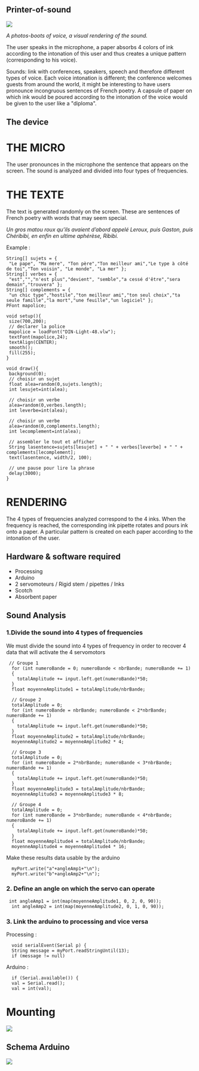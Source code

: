 ## Printer-of-sound

![](https://github.com/Mariejulie13/Imprimante-de-sons-/blob/master/assets/2.jpg)

*A photos-boots of voice, a visual rendering of the sound.*

The user speaks in the microphone, a paper absorbs 4 colors of ink according to the intonation of this user and thus creates a unique pattern (corresponding to his voice).

Sounds: link with conferences, speakers, speech and therefore different types of voice. Each voice intonation is different; the conference welcomes guests from around the world, it might be interesting to have users pronounce incongruous sentences of French poetry. A capsule of paper on which ink would be poured according to the intonation of the voice would be given to the user like a "diploma".

## The device

# THE MICRO
The user pronounces in the microphone the sentence that appears on the screen. The sound is analyzed and divided into four types of frequencies.

# THE TEXTE
The text is generated randomly on the screen. These are sentences of French poetry with words that may seem special.

*Un gros matou roux qu’ils avaient
d’abord appelé Leroux, puis Gaston,
puis Chéribibi, en enfin en ultime
aphérèse, Ribibi.*

Example :

```
String[] sujets = {
 "Le pape", "Ma mere", "Ton père","Ton meilleur ami","Le type à côté de toi","Ton voisin", "Le monde", "La mer" };
String[] verbes = {
 "est","","n'est plus","devient", "semble","a cessé d'être","sera demain","trouvera" };
String[] complements = {
 "un chic type","hostile","ton meilleur ami","ton seul choix","ta seule famille","la mort","une feuille","un logiciel" };
PFont mapolice;

void setup(){
 size(700,200);
 // declarer la police 
 mapolice = loadFont("DIN-Light-48.vlw"); 
 textFont(mapolice,24);
 textAlign(CENTER);
 smooth();
 fill(255);
}

void draw(){
 background(0);
 // choisir un sujet
 float alea=random(0,sujets.length);
 int lesujet=int(alea);

 // choisir un verbe
 alea=random(0,verbes.length);
 int leverbe=int(alea);

 // choisir un verbe
 alea=random(0,complements.length);
 int lecomplement=int(alea);
 
 // assembler le tout et afficher
 String lasentence=sujets[lesujet] + " " + verbes[leverbe] + " " + complements[lecomplement];
 text(lasentence, width/2, 100); 
 
 // une pause pour lire la phrase
 delay(3000);
}
```

# RENDERING 

The 4 types of frequencies analyzed correspond to the 4 inks. When the frequency is reached, the corresponding ink pipette rotates and pours ink onto a paper. A particular pattern is created on each paper according to the intonation of the user.

## Hardware & software required

* Processing 
* Arduino 
* 2 servomoteurs / Rigid stem / pipettes / Inks 
* Scotch
* Absorbent paper

## Sound Analysis

### 1.Divide the sound into 4 types of frequencies

We must divide the sound into 4 types of frequency in order to recover 4 data that will activate the 4 servomotors

```
 // Groupe 1
  for (int numeroBande = 0; numeroBande < nbrBande; numeroBande += 1)
  {
    totalAmplitude += input.left.get(numeroBande)*50;
  }
  float moyenneAmplitude1 = totalAmplitude/nbrBande;

  // Groupe 2
  totalAmplitude = 0;
  for (int numeroBande = nbrBande; numeroBande < 2*nbrBande; numeroBande += 1)
  {
    totalAmplitude += input.left.get(numeroBande)*50;
  }
  float moyenneAmplitude2 = totalAmplitude/nbrBande;
  moyenneAmplitude2 = moyenneAmplitude2 * 4;

  // Groupe 3
  totalAmplitude = 0;
  for (int numeroBande = 2*nbrBande; numeroBande < 3*nbrBande; numeroBande += 1)
  {
    totalAmplitude += input.left.get(numeroBande)*50;
  }
  float moyenneAmplitude3 = totalAmplitude/nbrBande;
  moyenneAmplitude3 = moyenneAmplitude3 * 8;

  // Groupe 4
  totalAmplitude = 0;
  for (int numeroBande = 3*nbrBande; numeroBande < 4*nbrBande; numeroBande += 1)
  {
    totalAmplitude += input.left.get(numeroBande)*50;
  }
  float moyenneAmplitude4 = totalAmplitude/nbrBande;
  moyenneAmplitude4 = moyenneAmplitude4 * 16;
```

Make these results data usable by the arduino

```
  myPort.write("a"+angleAmp1+"\n");
  myPort.write("b"+angleAmp2+"\n");

```

### 2. Define an angle on which the servo can operate

```
 int angleAmp1 = int(map(moyenneAmplitude1, 0, 2, 0, 90));
  int angleAmp2 = int(map(moyenneAmplitude2, 0, 1, 0, 90));
 ```
### 3. Link the arduino to processing and vice versa

Processing : 

```
  void serialEvent(Serial p) {
  String message = myPort.readStringUntil(13);
  if (message != null) 
```
  
  Arduino : 
  
  ```
    if (Serial.available()) {
    val = Serial.read();
    val = int(val);
  ```

# Mounting
![](https://github.com/Mariejulie13/Imprimante-de-sons-/blob/master/assets/3.jpg)

## Schema Arduino
![](https://github.com/Mariejulie13/Imprimante-de-sons-/blob/master/assets/2_servo_bb.jpg)

